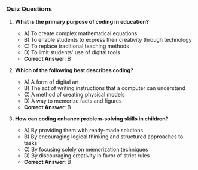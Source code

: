 ### Quiz Questions ###

1. **What is the primary purpose of coding in education?**  
   - A) To create complex mathematical equations  
   - B) To enable students to express their creativity through technology  
   - C) To replace traditional teaching methods  
   - D) To limit students' use of digital tools  
   - **Correct Answer**: B

2. **Which of the following best describes coding?**  
   - A) A form of digital art  
   - B) The act of writing instructions that a computer can understand  
   - C) A method of creating physical models  
   - D) A way to memorize facts and figures  
   - **Correct Answer**: B

3. **How can coding enhance problem-solving skills in children?**  
   - A) By providing them with ready-made solutions  
   - B) By encouraging logical thinking and structured approaches to tasks  
   - C) By focusing solely on memorization techniques  
   - D) By discouraging creativity in favor of strict rules  
   - **Correct Answer**: B
